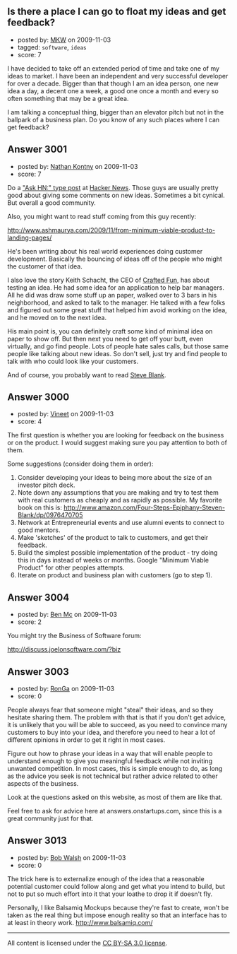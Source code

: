 ## Is there a place I can go to float my ideas and get feedback?

- posted by: [MKW](https://stackexchange.com/users/-1/1254-mkw) on 2009-11-03
- tagged: `software`, `ideas`
- score: 7

I have decided to take off an extended period of time and take one of my ideas to market. I have been an independent and very successful developer for over a decade. Bigger than that though I am an idea person, one new idea a day, a decent one a week, a good one once a month and every so often something that may be a great idea. 

I am talking a conceptual thing, bigger than an elevator pitch but not in the ballpark of a business plan. Do you know of any such places where I can get feedback?


## Answer 3001

- posted by: [Nathan Kontny](https://stackexchange.com/users/-1/973-nathan-kontny) on 2009-11-03
- score: 7

<p>Do a <a href="http://bit.ly/7dT4s" rel="nofollow">"Ask HN:" type post</a> at <a href="http://news.ycombinator.com" rel="nofollow">Hacker News</a>.  Those guys are usually pretty good about giving some comments on new ideas.  Sometimes a bit cynical. But overall a good community.</p>

<p>Also, you might want to read stuff coming from this guy recently: </p>

<p><a href="http://www.ashmaurya.com/2009/11/from-minimum-viable-product-to-landing-pages/" rel="nofollow">http://www.ashmaurya.com/2009/11/from-minimum-viable-product-to-landing-pages/</a></p>

<p>He's been writing about his real world experiences doing customer development.  Basically the bouncing of ideas off of the people who might the customer of that idea.  </p>

<p>I also love the story Keith Schacht, the CEO of <a href="http://www.craftedfun.com/" rel="nofollow">Crafted Fun</a>, has about testing an idea.  He had some idea for an application to help bar managers.  All he did was draw some stuff up an paper, walked over to 3 bars in his neighborhood, and asked to talk to the manager.  He talked with a few folks and figured out some great stuff that helped him avoid working on the idea, and he moved on to the next idea. </p>

<p>His main point is, you can definitely craft some kind of minimal idea on paper to show off.  But then next you need to get off your butt, even virtually, and go find people.  Lots of people hate sales calls, but those same people like talking about new ideas.  So don't sell, just try and find people to talk with who could look like your customers.</p>

<p>And of course, you probably want to read <a href="http://steveblank.com/" rel="nofollow">Steve Blank</a>. </p>



## Answer 3000

- posted by: [Vineet](https://stackexchange.com/users/-1/24-vineet) on 2009-11-03
- score: 4

The first question is whether you are looking for feedback on the business or on the product. I would suggest making sure you pay attention to both of them.

Some suggestions (consider doing them in order):

 1. Consider developing your ideas to being more about the size of an investor pitch deck.
 2. Note down any assumptions that you are making and try to test them with real customers as cheaply and as rapidly as possible. My favorite book on this is: http://www.amazon.com/Four-Steps-Epiphany-Steven-Blank/dp/0976470705
 3. Network at Entrepreneurial events and use alumni events to connect to good mentors.
 4. Make 'sketches' of the product to talk to customers, and get their feedback.
 5. Build the simplest possible implementation of the product - try doing this in days instead of weeks or months. Google "Minimum Viable Product" for other peoples attempts.
 6. Iterate on product and business plan with customers (go to step 1).




## Answer 3004

- posted by: [Ben Mc](https://stackexchange.com/users/-1/190-ben-mc) on 2009-11-03
- score: 2

<p>You might try the Business of Software forum:</p>

<p><a href="http://discuss.joelonsoftware.com/?biz" rel="nofollow">http://discuss.joelonsoftware.com/?biz</a></p>



## Answer 3003

- posted by: [RonGa](https://stackexchange.com/users/-1/218-ronga) on 2009-11-03
- score: 0

People always fear that someone might "steal" their ideas, and so they hesitate sharing them.  The problem with that is that if you don't get advice, it is unlikely that you will be able to succeed, as you need to convince many customers to buy into your idea, and therefore you need to hear a lot of different opinions in order to get it right in most cases.

Figure out how to phrase your ideas in a way that will enable people to understand enough to give you meaningful feedback while not inviting unwanted competition.  In most cases, this is simple enough to do, as long as the advice you seek is not technical but rather advice related to other aspects of the business.

Look at the questions asked on this website, as most of them are like that.

Feel free to ask for advice here at answers.onstartups.com, since this is a great community just for that.


## Answer 3013

- posted by: [Bob Walsh](https://stackexchange.com/users/-1/346-bob-walsh) on 2009-11-03
- score: 0

<p>The trick here is to externalize enough of the idea that a reasonable potential customer could follow along and get what you intend to build, but not to put so much effort into it that your loathe to drop it if doesn't fly.</p>

<p>Personally, I like Balsamiq Mockups because they're fast to create, won't be taken as the real thing but impose enough reality so that an interface has to at least in theory work. <a href="http://www.balsamiq.com/" rel="nofollow">http://www.balsamiq.com/</a></p>




---

All content is licensed under the [CC BY-SA 3.0 license](https://creativecommons.org/licenses/by-sa/3.0/).
